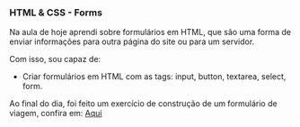 ### HTML & CSS - Forms

Na aula de hoje aprendi sobre formulários em HTML, que são uma forma de enviar informações para outra página do site ou para um servidor.

Com isso, sou capaz de:
- Criar formulários em HTML com as tags: input, button, textarea, select, form.

Ao final do dia, foi feito um exercício de construção de um formulário de viagem, confira em: [Aqui](https://github.com/tryber/sd-030-a-exercise-travel-form/compare/main...erica-guimaraes-exercicio-travel-form)
